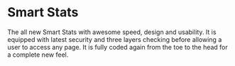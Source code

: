 # Smart Stats

The all new Smart Stats with awesome speed, design and usability. It is equipped with latest security and three layers checking before allowing a user to access any page. It is fully coded again from the toe to the head for a complete new feel.